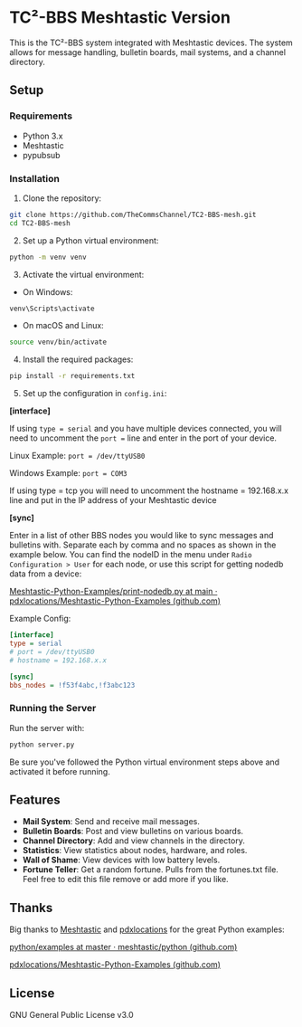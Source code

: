 # TC²-BBS Meshtastic Version

This is the TC²-BBS system integrated with Meshtastic devices. The system allows for message handling, bulletin boards, mail systems, and a channel directory.

## Setup

### Requirements

- Python 3.x
- Meshtastic
- pypubsub

### Installation

1. Clone the repository:

```sh
git clone https://github.com/TheCommsChannel/TC2-BBS-mesh.git
cd TC2-BBS-mesh
```

2. Set up a Python virtual environment:

```sh
python -m venv venv
```

3. Activate the virtual environment:
  

- On Windows:

```sh
venv\Scripts\activate
```

- On macOS and Linux:

```sh
source venv/bin/activate
```

4. Install the required packages:

```sh
pip install -r requirements.txt
```

5. Set up the configuration in `config.ini`:
   
  **[interface]**
  
  If using `type = serial` and you have multiple devices connected, you will need to uncomment the `port =` line and enter in the port of your device. 
  
  Linux Example:
  `port = /dev/ttyUSB0` 
  
  Windows Example:
  `port = COM3` 
  
  If using type = tcp you will need to uncomment the hostname = 192.168.x.x line and put in the IP address of your Meshtastic device 
  
  **[sync]**
  
  Enter in a list of other BBS nodes you would like to sync messages and bulletins with. Separate each by comma and no spaces as shown in the example below. 
  You can find the nodeID in the menu under `Radio Configuration > User` for each node, or use this script for getting nodedb data from a device:
  
  [Meshtastic-Python-Examples/print-nodedb.py at main · pdxlocations/Meshtastic-Python-Examples (github.com)](https://github.com/pdxlocations/Meshtastic-Python-Examples/blob/main/print-nodedb.py)

  Example Config:
```ini
[interface]
type = serial
# port = /dev/ttyUSB0
# hostname = 192.168.x.x

[sync]
bbs_nodes = !f53f4abc,!f3abc123
```

### Running the Server

Run the server with:

```sh
python server.py
```

Be sure you've followed the Python virtual environment steps above and activated it before running.

## Features

- **Mail System**: Send and receive mail messages.
- **Bulletin Boards**: Post and view bulletins on various boards.
- **Channel Directory**: Add and view channels in the directory.
- **Statistics**: View statistics about nodes, hardware, and roles.
- **Wall of Shame**: View devices with low battery levels.
- **Fortune Teller**: Get a random fortune. Pulls from the fortunes.txt file. Feel free to edit this file remove or add more if you like.

## Thanks

Big thanks to [Meshtastic](https://github.com/meshtastic) and [pdxlocations](https://github.com/pdxlocations) for the great Python examples:

[python/examples at master · meshtastic/python (github.com)](https://github.com/meshtastic/python/tree/master/examples)

[pdxlocations/Meshtastic-Python-Examples (github.com)](https://github.com/pdxlocations/Meshtastic-Python-Examples)

## License

GNU General Public License v3.0
